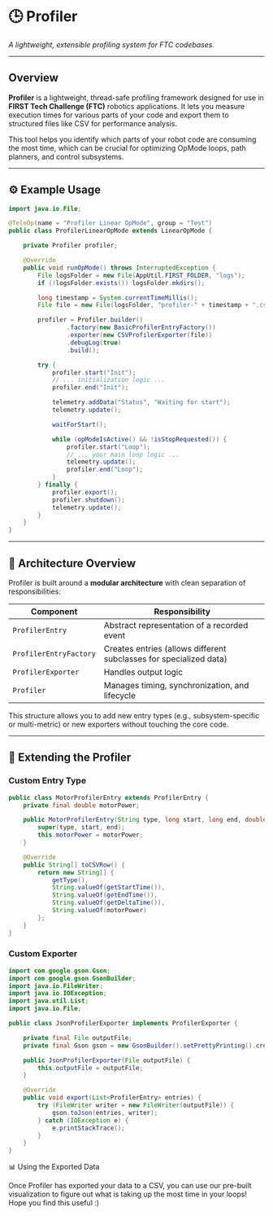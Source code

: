 # 🕒 Profiler
*A lightweight, extensible profiling system for FTC codebases.*

---

## Overview

**Profiler** is a lightweight, thread-safe profiling framework designed for use in **FIRST Tech Challenge (FTC)** robotics applications. It lets you measure execution times for various parts of your code and export them to structured files like CSV for performance analysis.

This tool helps you identify which parts of your robot code are consuming the most time, which can be crucial for optimizing OpMode loops, path planners, and control subsystems.

---

## ⚙️ Example Usage

```java
import java.io.File;

@TeleOp(name = "Profiler Linear OpMode", group = "Test")
public class ProfilerLinearOpMode extends LinearOpMode {

    private Profiler profiler;

    @Override
    public void runOpMode() throws InterruptedException {
        File logsFolder = new File(AppUtil.FIRST_FOLDER, "logs");
        if (!logsFolder.exists()) logsFolder.mkdirs();

        long timestamp = System.currentTimeMillis();
        File file = new File(logsFolder, "profiler-" + timestamp + ".csv");

        profiler = Profiler.builder()
                .factory(new BasicProfilerEntryFactory())
                .exporter(new CSVProfilerExporter(file))
                .debugLog(true)
                .build();

        try {
            profiler.start("Init");
            // ... initialization logic ...
            profiler.end("Init");

            telemetry.addData("Status", "Waiting for start");
            telemetry.update();

            waitForStart();

            while (opModeIsActive() && !isStopRequested()) {
                profiler.start("Loop");
                // ... your main loop logic ...
                telemetry.update();
                profiler.end("Loop");
            }
        } finally {
            profiler.export();
            profiler.shutdown();
            telemetry.update();
        }
    }
}
```

---

## 🧩 Architecture Overview

Profiler is built around a **modular architecture** with clean separation of responsibilities:

| Component              | Responsibility                                                     |
|------------------------|--------------------------------------------------------------------|
| `ProfilerEntry`        | Abstract representation of a recorded event                        |
| `ProfilerEntryFactory` | Creates entries (allows different subclasses for specialized data) |
| `ProfilerExporter`     | Handles output logic                                               |
| `Profiler`             | Manages timing, synchronization, and lifecycle                     |


This structure allows you to add new entry types (e.g., subsystem-specific or multi-metric) or new exporters without touching the core code.

---

## 🧠 Extending the Profiler

### Custom Entry Type

```java
public class MotorProfilerEntry extends ProfilerEntry {
    private final double motorPower;

    public MotorProfilerEntry(String type, long start, long end, double motorPower) {
        super(type, start, end);
        this.motorPower = motorPower;
    }

    @Override
    public String[] toCSVRow() {
        return new String[] {
            getType(),
            String.valueOf(getStartTime()),
            String.valueOf(getEndTime()),
            String.valueOf(getDeltaTime()),
            String.valueOf(motorPower)
        };
    }
}
```

### Custom Exporter

```java
import com.google.gson.Gson;
import com.google.gson.GsonBuilder;
import java.io.FileWriter;
import java.io.IOException;
import java.util.List;
import java.io.File;

public class JsonProfilerExporter implements ProfilerExporter {

    private final File outputFile;
    private final Gson gson = new GsonBuilder().setPrettyPrinting().create();

    public JsonProfilerExporter(File outputFile) {
        this.outputFile = outputFile;
    }

    @Override
    public void export(List<ProfilerEntry> entries) {
        try (FileWriter writer = new FileWriter(outputFile)) {
            gson.toJson(entries, writer);
        } catch (IOException e) {
            e.printStackTrace();
        }
    }
}
```

📊 Using the Exported Data

Once Profiler has exported your data to a CSV, you can use our pre-built visualization to figure out what is taking up the most time in your loops! Hope you find this useful :)
